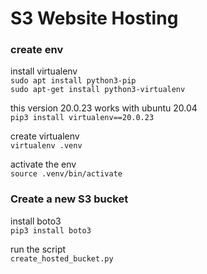 # S3 Website Hosting

### create env
install virtualenv  
`sudo apt install python3-pip`  
`sudo apt-get install python3-virtualenv`  

this version 20.0.23 works with ubuntu 20.04  
`pip3 install virtualenv==20.0.23`  

create virtualenv  
`virtualenv .venv`  

activate the env  
`source .venv/bin/activate`  

### Create a new S3 bucket
install boto3  
`pip3 install boto3`  

run the script  
`create_hosted_bucket.py`  

